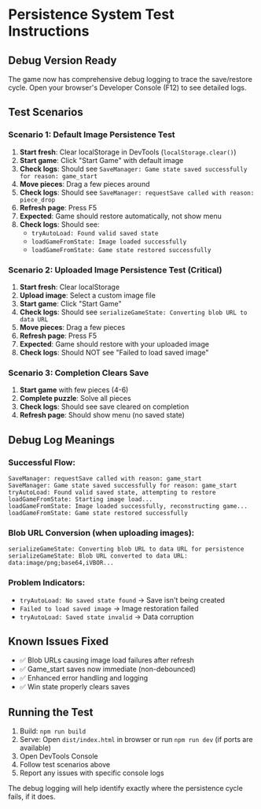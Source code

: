 # Persistence System Test Instructions

## Debug Version Ready
The game now has comprehensive debug logging to trace the save/restore cycle. Open your browser's Developer Console (F12) to see detailed logs.

## Test Scenarios

### Scenario 1: Default Image Persistence Test
1. **Start fresh**: Clear localStorage in DevTools (`localStorage.clear()`)
2. **Start game**: Click "Start Game" with default image
3. **Check logs**: Should see `SaveManager: Game state saved successfully for reason: game_start`
4. **Move pieces**: Drag a few pieces around
5. **Check logs**: Should see `SaveManager: requestSave called with reason: piece_drop`
6. **Refresh page**: Press F5
7. **Expected**: Game should restore automatically, not show menu
8. **Check logs**: Should see:
   - `tryAutoLoad: Found valid saved state`  
   - `loadGameFromState: Image loaded successfully`
   - `loadGameFromState: Game state restored successfully`

### Scenario 2: Uploaded Image Persistence Test (Critical)
1. **Start fresh**: Clear localStorage
2. **Upload image**: Select a custom image file
3. **Start game**: Click "Start Game" 
4. **Check logs**: Should see `serializeGameState: Converting blob URL to data URL`
5. **Move pieces**: Drag a few pieces
6. **Refresh page**: Press F5
7. **Expected**: Game should restore with your uploaded image
8. **Check logs**: Should NOT see "Failed to load saved image"

### Scenario 3: Completion Clears Save
1. **Start game** with few pieces (4-6)
2. **Complete puzzle**: Solve all pieces
3. **Check logs**: Should see save cleared on completion
4. **Refresh page**: Should show menu (no saved state)

## Debug Log Meanings

### Successful Flow:
```
SaveManager: requestSave called with reason: game_start
SaveManager: Game state saved successfully for reason: game_start
tryAutoLoad: Found valid saved state, attempting to restore
loadGameFromState: Starting image load...
loadGameFromState: Image loaded successfully, reconstructing game...
loadGameFromState: Game state restored successfully
```

### Blob URL Conversion (when uploading images):
```
serializeGameState: Converting blob URL to data URL for persistence
serializeGameState: Blob URL converted to data URL: data:image/png;base64,iVBOR...
```

### Problem Indicators:
- `tryAutoLoad: No saved state found` → Save isn't being created
- `Failed to load saved image` → Image restoration failed
- `tryAutoLoad: Saved state invalid` → Data corruption

## Known Issues Fixed
- ✅ Blob URLs causing image load failures after refresh
- ✅ Game_start saves now immediate (non-debounced)
- ✅ Enhanced error handling and logging
- ✅ Win state properly clears saves

## Running the Test
1. Build: `npm run build`
2. Serve: Open `dist/index.html` in browser or run `npm run dev` (if ports are available)
3. Open DevTools Console
4. Follow test scenarios above
5. Report any issues with specific console logs

The debug logging will help identify exactly where the persistence cycle fails, if it does.